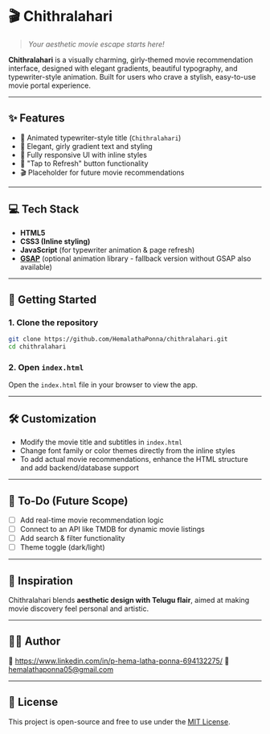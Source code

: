 

# 🎬 Chithralahari

> *Your aesthetic movie escape starts here!*

**Chithralahari** is a visually charming, girly-themed movie recommendation interface, designed with elegant gradients, beautiful typography, and typewriter-style animation. Built for users who crave a stylish, easy-to-use movie portal experience.

---

## ✨ Features

- 🌸 Animated typewriter-style title (`Chithralahari`)
- 🎀 Elegant, girly gradient text and styling
- 📱 Fully responsive UI with inline styles
- 🔄 "Tap to Refresh" button functionality
- 🎬 Placeholder for future movie recommendations

---

## 💻 Tech Stack

- **HTML5**
- **CSS3 (Inline styling)**
- **JavaScript** (for typewriter animation & page refresh)
- **[GSAP](https://greensock.com/gsap/)** (optional animation library - fallback version without GSAP also available)

---



## 🚀 Getting Started

### 1. Clone the repository

```bash
git clone https://github.com/HemalathaPonna/chithralahari.git
cd chithralahari
````

### 2. Open `index.html`

Open the `index.html` file in your browser to view the app.

---

## 🛠️ Customization

* Modify the movie title and subtitles in `index.html`
* Change font family or color themes directly from the inline styles
* To add actual movie recommendations, enhance the HTML structure and add backend/database support

---

## 📌 To-Do (Future Scope)

* [ ] Add real-time movie recommendation logic
* [ ] Connect to an API like TMDB for dynamic movie listings
* [ ] Add search & filter functionality
* [ ] Theme toggle (dark/light)

---

## 💖 Inspiration

Chithralahari blends **aesthetic design with Telugu flair**, aimed at making movie discovery feel personal and artistic.

---

## 🧑‍💻 Author


🔗 https://www.linkedin.com/in/p-hema-latha-ponna-694132275/
📧 hemalathaponna05@gmail.com 

---

## 📄 License

This project is open-source and free to use under the [MIT License](LICENSE).


